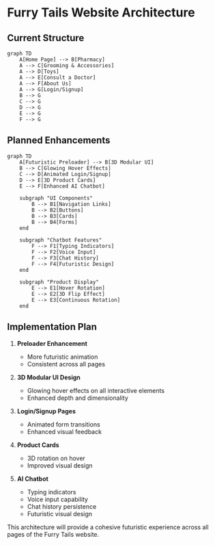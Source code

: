 # Furry Tails Website Architecture

## Current Structure

```mermaid
graph TD
    A[Home Page] --> B[Pharmacy]
    A --> C[Grooming & Accessories]
    A --> D[Toys]
    A --> E[Consult a Doctor]
    A --> F[About Us]
    A --> G[Login/Signup]
    B --> G
    C --> G
    D --> G
    E --> G
    F --> G
```

## Planned Enhancements

```mermaid
graph TD
    A[Futuristic Preloader] --> B[3D Modular UI]
    B --> C[Glowing Hover Effects]
    C --> D[Animated Login/Signup]
    D --> E[3D Product Cards]
    E --> F[Enhanced AI Chatbot]
    
    subgraph "UI Components"
        B --> B1[Navigation Links]
        B --> B2[Buttons]
        B --> B3[Cards]
        B --> B4[Forms]
    end
    
    subgraph "Chatbot Features"
        F --> F1[Typing Indicators]
        F --> F2[Voice Input]
        F --> F3[Chat History]
        F --> F4[Futuristic Design]
    end
    
    subgraph "Product Display"
        E --> E1[Hover Rotation]
        E --> E2[3D Flip Effect]
        E --> E3[Continuous Rotation]
    end
```

## Implementation Plan

1. **Preloader Enhancement**
   - More futuristic animation
   - Consistent across all pages

2. **3D Modular UI Design**
   - Glowing hover effects on all interactive elements
   - Enhanced depth and dimensionality

3. **Login/Signup Pages**
   - Animated form transitions
   - Enhanced visual feedback

4. **Product Cards**
   - 3D rotation on hover
   - Improved visual design

5. **AI Chatbot**
   - Typing indicators
   - Voice input capability
   - Chat history persistence
   - Futuristic visual design

This architecture will provide a cohesive futuristic experience across all pages of the Furry Tails website.